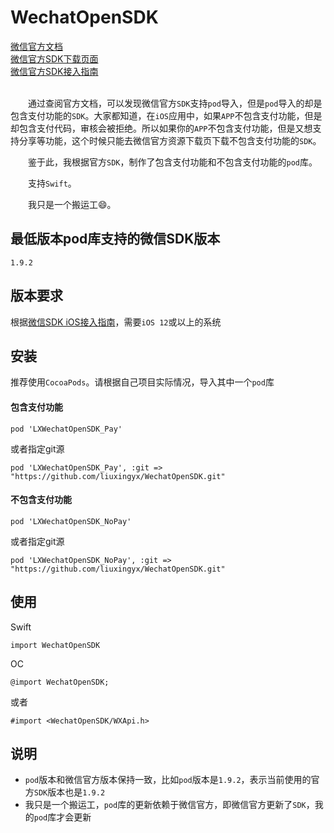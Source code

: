 # WechatOpenSDK
<div>
<a href="https://developers.weixin.qq.com/doc/oplatform/Mobile_App/Resource_Center_Homepage.html">微信官方文档</a>
</div>
<div>
<a href="https://developers.weixin.qq.com/doc/oplatform/Downloads/iOS_Resource.html">微信官方SDK下载页面</a>
</div>
<div>
<a href="https://developers.weixin.qq.com/doc/oplatform/Mobile_App/Access_Guide/iOS.html">微信官方SDK接入指南</a>
</div>
<br>

&emsp;&emsp;通过查阅官方文档，可以发现微信官方`SDK`支持`pod`导入，但是`pod`导入的却是包含支付功能的`SDK`。大家都知道，在`iOS`应用中，如果`APP`不包含支付功能，但是却包含支付代码，审核会被拒绝。所以如果你的`APP`不包含支付功能，但是又想支持分享等功能，这个时候只能去微信官方资源下载页下载不包含支付功能的`SDK`。<br>

&emsp;&emsp;鉴于此，我根据官方`SDK`，制作了包含支付功能和不包含支付功能的`pod`库。<br>

&emsp;&emsp;支持`Swift`。<br>

&emsp;&emsp;我只是一个搬运工😄。

## 最低版本pod库支持的微信SDK版本
```
1.9.2
```

## 版本要求
根据[微信SDK iOS接入指南](https://developers.weixin.qq.com/doc/oplatform/Mobile_App/Access_Guide/iOS.html)，需要`iOS 12`或以上的系统

## 安装
推荐使用`CocoaPods`。请根据自己项目实际情况，导入其中一个`pod`库

#### 包含支付功能
```
pod 'LXWechatOpenSDK_Pay'
```

或者指定git源
```
pod 'LXWechatOpenSDK_Pay', :git => "https://github.com/liuxingyx/WechatOpenSDK.git"

```

#### 不包含支付功能
```
pod 'LXWechatOpenSDK_NoPay'
```

或者指定git源
```
pod 'LXWechatOpenSDK_NoPay', :git => "https://github.com/liuxingyx/WechatOpenSDK.git"
```

## 使用
Swift
```
import WechatOpenSDK
```

OC
```
@import WechatOpenSDK;
```

或者
```
#import <WechatOpenSDK/WXApi.h>
```

## 说明
- `pod`版本和微信官方版本保持一致，比如`pod`版本是`1.9.2`，表示当前使用的官方`SDK`版本也是`1.9.2`
- 我只是一个搬运工，`pod`库的更新依赖于微信官方，即微信官方更新了`SDK`，我的`pod`库才会更新
